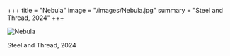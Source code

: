 +++
title = "Nebula"
image = "/images/Nebula.jpg"
summary = "Steel and Thread, 2024"
+++

![Nebula](/images/Nebula.jpg)

Steel and Thread, 2024
